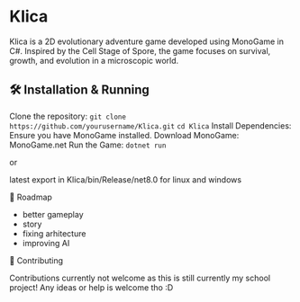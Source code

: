 # Klica

Klica is a 2D evolutionary adventure game developed using MonoGame in C#. Inspired by the Cell Stage of Spore, the game focuses on survival, growth, and evolution in a microscopic world.


## 🛠️ Installation & Running

Clone the repository:
```git clone https://github.com/yourusername/Klica.git```
```cd Klica```
Install Dependencies: Ensure you have MonoGame installed.
Download MonoGame: MonoGame.net
Run the Game:
```dotnet run```

or 

latest export in 
Klica/bin/Release/net8.0
for linux and windows

🚀 Roadmap
 - better gameplay
 - story
 - fixing arhitecture
 - improving AI


🤝 Contributing

Contributions currently not welcome as this is still currently my school project! Any ideas or help is welcome tho :D


